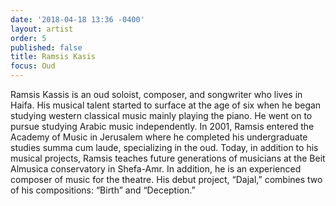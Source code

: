 ```yaml
---
date: '2018-04-18 13:36 -0400'
layout: artist
order: 5
published: false
title: Ramsis Kasis
focus: Oud
---
```

Ramsis Kassis is an oud soloist, composer, and songwriter who lives in Haifa. His musical talent started to surface at the age of six when he began studying western classical music mainly playing the piano. He went on to pursue studying Arabic music independently. In 2001, Ramsis entered the Academy of Music in Jerusalem where he completed his undergraduate studies summa cum laude, specializing in the oud. Today, in addition to his musical projects, Ramsis teaches future generations of musicians at the Beit Almusica conservatory in Shefa-Amr. In addition, he is an experienced composer of music for the theatre. His debut project, “Dajal,” combines two of his compositions: “Birth” and “Deception.”